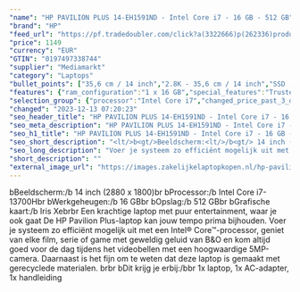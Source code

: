 ```yaml
---
"name": "HP PAVILION PLUS 14-EH1591ND - Intel Core i7 - 16 GB - 512 GB"
"brand": "HP"
"feed_url": "https://pf.tradedoubler.com/click?a(3322666)p(262336)product(50617-1758386)ttid(3)url(https%3A%2F%2Fwww.mediamarkt.nl%2Fnl%2Fproduct%2F_hp-pavilion-14-eh1591nd-intel-core-i7-16-gb-512-gb-1758386.html%3Futm_source%3Dtradedoubler%26utm_medium%3Daff-comparison%26utm_term%3D1758386)"
"price": 1149
"currency": "EUR"
"GTIN": "0197497338744"
"supplier": "Mediamarkt"
"category": "Laptops"
"bullet_points": ["35,6 cm / 14 inch","2.8K - 35,6 cm / 14 inch","SSD , 512 GB , M.2 via PCIe","2x USB 3.2 Gen 2 (3.1 Gen 2) Type-C, USB Type-C DisplayPort alternatieve modus, USB Power Delivery, USB Sleep-and-Charge, 2x USB 3.2 Gen 1 (3.1 Gen 1) Type-A, 1x HDMI, Combo koptelefoon/microfoon port","Lithium polymer","31.35 cm x 1.84 cm x 22.42 cm / 1.4 kg"]
"features": {"ram_configuration":"1 x 16 GB","special_features":"Trusted Platform Module (TPM), EPEAT Gold, ENERGY STAR","scope_of_delivery":"1x laptop, 1x AC-adapter, 1x handleiding","additional_update_information":"Voor zover op de afbeeldingen apps worden getoond, geldt dat MediaMarkt niet kan garanderen dat de apps tijdens de volledige levensduur van het product goed zullen blijven functioneren. Dit hangt af van het beleid van de fabrikant.","image_ratio":"16:10","dimensions_weight":"31.35 cm x 1.84 cm x 22.42 cm / 1.4 kg","min_duration_supported_software_updates":"2 jaar","weight":"1,4 kg","bluetooth":"Ja","hard_disk_1":"SSD , 512 GB , M.2 via PCIe","depth":"22,42 cm","battery_life":"9.25 uur","product_height":"1,84 cm","panel_type":"IPS (In-Plane Switching)","touchscreen":"Nee","screen_diagonal_inches":"14 inch","height":"1,84 cm","processor":"Intel Core i7-13700H","old_price":"1299.00","short_description":"14 inch 2.8K • Intel Core i7-13700H • 16 GB • 512 GB SSD • Intel Iris Xe Graphics","product_introduction_date":"2023-03-21","convertibility":"Omklapbaar scherm","memory_speeds":"3200 MHz","speakers":"Ja","model_year":"2023","previous_price":"1299.00","shipping_costs":"0.00","memory_size":"16 GB","product_manufacturer":"HP","battery_capacity":"51 Wh","integrated_mike":"Nee","image_quality":"2.8K","screen_diagonal_cm_inch":"35,6 cm / 14 inch","processor_speed_with_turbo":"5.0 GHz","product_width":"31,35 cm","processor_brand":"Intel®","connections":"2x USB 3.2 Gen 2 (3.1 Gen 2) Type-C, USB Type-C DisplayPort alternatieve modus, USB Power Delivery, USB Sleep-and-Charge, 2x USB 3.2 Gen 1 (3.1 Gen 1) Type-A, 1x HDMI, Combo koptelefoon/microfoon port","delivery_time":"1","bluetooth_version":"5.3","number_of_processor_cores":"14","color":"Zilver","battery_type":"Lithium polymer","product_type":"Laptop","brightness":"500 cd/m²","capacity_of_1_hard_disk":"512 GB","type_of_1_hard_disk":"SSD","front_camera":"Ja","screen_diagonal_cm":"35,6 cm","resolution":"2880 x 1800","processor_clock_rate":"3.7 GHz","integrated_webcam":"Ja","update_policy":"Onbekend","total_storage_space_in_gb":"512 GB","wlan":"Ja","processor_model":"Core™ i7","product_depth":"22,42 cm","ram_type":"DDR4","warranty_note":"Geen aanvullende garantie-informatie","manufacturer_part_number":"82F41EA#ABH","manufacturer_guarantee":"1 jaar","charge_time_from_manufacturer":"Snelle oplaadtijd (50%): 30 min","card_reader":"Ja","wlan_standards":"WiFi 6E (802.11AX)","manufacturer_supported_software_updates":"Ja","total_storage_space":"512 GB"}
"selection_group": {"processor":"Intel Core i7","changed_price_past_3_days":false,"product_family":"Pavilion"}
"changed": "2023-12-13 07:20:23"
"seo_header_title": "HP PAVILION PLUS 14-EH1591ND - Intel Core i7 - 16 GB - 512 GB"
"seo_meta_description": "HP PAVILION PLUS 14-EH1591ND - Intel Core i7 - 16 GB - 512 GB"
"seo_h1_title": "HP PAVILION PLUS 14-EH1591ND - Intel Core i7 - 16 GB - 512 GB"
"seo_short_description": "<lt/>b<gt/>Beeldscherm:<lt/>/b<gt/> 14 inch (2880 x 1800)<lt/>br<gt/> <lt/>b<gt/>Processor:<lt/>/b<gt/> Intel Core i7-13700H<lt/>br<gt/> <lt/>b<gt/>Werkgeheugen:<lt/>/b<gt/> 16 GB<lt/>br<gt/> <lt/>b<gt/>Opslag:<lt/>/b<gt/> 512 GB<lt/>br<gt/> <lt/>b<gt/>Grafische kaart:<lt/>/b<gt/> Iris Xe<lt/>br<gt/><lt/>br<gt/> Een krachtige laptop met puur entertainment, waar je ook gaat De HP Pavilion Plus-laptop kan jouw tempo prima bijhouden."
"seo_long_description": "Voer je systeem zo efficiënt mogelijk uit met een Intel® Core™-processor, geniet van elke film, serie of game met geweldig geluid van B&O en kom altijd goed voor de dag tijdens het videobellen met een hoogwaardige 5MP-camera. Daarnaast is het fijn om te weten dat deze laptop is gemaakt met gerecyclede materialen. <lt/>br<gt/><lt/>br<gt/> <lt/>b<gt/>Dit krijg je erbij:<lt/>/b<gt/><lt/>br<gt/> 1x laptop, 1x AC-adapter, 1x handleiding"
"short_description": ""
"external_image_url": "https://images.zakelijkelaptopkopen.nl/hp-pavilion-14-eh1591nd-intel-core-i7-16-gb-512-gb-1758386.webp"
---
```


<lt/>b<gt/>Beeldscherm:<lt/>/b<gt/> 14 inch (2880 x 1800)<lt/>br<gt/> <lt/>b<gt/>Processor:<lt/>/b<gt/> Intel Core i7-13700H<lt/>br<gt/> <lt/>b<gt/>Werkgeheugen:<lt/>/b<gt/> 16 GB<lt/>br<gt/> <lt/>b<gt/>Opslag:<lt/>/b<gt/> 512 GB<lt/>br<gt/> <lt/>b<gt/>Grafische kaart:<lt/>/b<gt/> Iris Xe<lt/>br<gt/><lt/>br<gt/> Een krachtige laptop met puur entertainment, waar je ook gaat De HP Pavilion Plus-laptop kan jouw tempo prima bijhouden. Voer je systeem zo efficiënt mogelijk uit met een Intel® Core™-processor, geniet van elke film, serie of game met geweldig geluid van B&O en kom altijd goed voor de dag tijdens het videobellen met een hoogwaardige 5MP-camera. Daarnaast is het fijn om te weten dat deze laptop is gemaakt met gerecyclede materialen. <lt/>br<gt/><lt/>br<gt/> <lt/>b<gt/>Dit krijg je erbij:<lt/>/b<gt/><lt/>br<gt/> 1x laptop, 1x AC-adapter, 1x handleiding